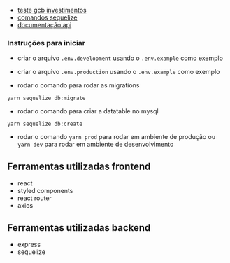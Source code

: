 - [teste gcb investimentos](/docs/teste_vaga.md)
- [comandos sequelize](/docs/sequelize_commands.md)
- [documentação api](/docs/api_routes)

### Instruções para iniciar

- criar o arquivo `.env.development` usando o `.env.example` como exemplo
- criar o arquivo `.env.production` usando o `.env.example` como exemplo

- rodar o comando para rodar as migrations

```
yarn sequelize db:migrate
```

- rodar o comando para criar a datatable no mysql

```
yarn sequelize db:create
```

- rodar o comando `yarn prod` para rodar em ambiente de produção ou `yarn dev` para rodar em ambiente de desenvolvimento

## Ferramentas utilizadas frontend

- react
- styled components
- react router
- axios

## Ferramentas utilizadas backend

- express
- sequelize

